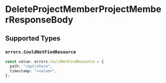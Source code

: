 # DeleteProjectMemberProjectMemberResponseBody


## Supported Types

### `errors.CouldNotFindResource`

```typescript
const value: errors.CouldNotFindResource = {
  path: "/opt/share",
  timestamp: "<value>",
};
```

